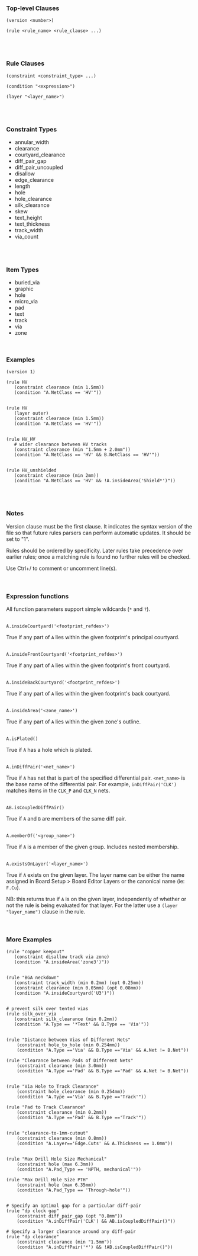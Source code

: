 ### Top-level Clauses

    (version <number>)

    (rule <rule_name> <rule_clause> ...)


<br><br>

### Rule Clauses

    (constraint <constraint_type> ...)

    (condition "<expression>")

    (layer "<layer_name>")


<br><br>

### Constraint Types

 * annular_width
 * clearance
 * courtyard_clearance
 * diff\_pair\_gap
 * diff\_pair\_uncoupled
 * disallow
 * edge_clearance
 * length
 * hole
 * hole_clearance
 * silk_clearance
 * skew
 * text_height
 * text_thickness
 * track_width
 * via_count


<br><br>

### Item Types

 * buried_via
 * graphic
 * hole
 * micro_via
 * pad
 * text
 * track
 * via
 * zone

<br>

### Examples

    (version 1)

    (rule HV
       (constraint clearance (min 1.5mm))
       (condition "A.NetClass == 'HV'"))


    (rule HV
       (layer outer)
       (constraint clearance (min 1.5mm))
       (condition "A.NetClass == 'HV'"))


    (rule HV_HV
       # wider clearance between HV tracks
       (constraint clearance (min "1.5mm + 2.0mm"))
       (condition "A.NetClass == 'HV' && B.NetClass == 'HV'"))


    (rule HV_unshielded
       (constraint clearance (min 2mm))
       (condition "A.NetClass == 'HV' && !A.insideArea('Shield*')"))
<br><br>

### Notes

Version clause must be the first clause.  It indicates the syntax version of the file so that 
future rules parsers can perform automatic updates.  It should be
set to "1".

Rules should be ordered by specificity.  Later rules take
precedence over earlier rules; once a matching rule is found
no further rules will be checked.

Use Ctrl+/ to comment or uncomment line(s).
<br><br><br>

### Expression functions

All function parameters support simple wildcards (`*` and `?`).
<br><br>

    A.insideCourtyard('<footprint_refdes>')
True if any part of `A` lies within the given footprint's principal courtyard.
<br><br>

    A.insideFrontCourtyard('<footprint_refdes>')
True if any part of `A` lies within the given footprint's front courtyard.
<br><br>

    A.insideBackCourtyard('<footprint_refdes>')
True if any part of `A` lies within the given footprint's back courtyard.
<br><br>

    A.insideArea('<zone_name>')
True if any part of `A` lies within the given zone's outline.
<br><br>

    A.isPlated()
True if `A` has a hole which is plated.
<br><br>

    A.inDiffPair('<net_name>')
True if `A` has net that is part of the specified differential pair.
`<net_name>` is the base name of the differential pair.  For example, `inDiffPair('CLK')`
matches items in the `CLK_P` and `CLK_N` nets.
<br><br>

    AB.isCoupledDiffPair()
True if `A` and `B` are members of the same diff pair.
<br><br>

    A.memberOf('<group_name>')
True if `A` is a member of the given group. Includes nested membership.
<br><br>

    A.existsOnLayer('<layer_name>')
True if `A` exists on the given layer.  The layer name can be
either the name assigned in Board Setup > Board Editor Layers or
the canonical name (ie: `F.Cu`).

NB: this returns true if `A` is on the given layer, independently
of whether or not the rule is being evaluated for that layer.
For the latter use a `(layer "layer_name")` clause in the rule.
<br><br><br>

### More Examples

    (rule "copper keepout"
       (constraint disallow track via zone)
       (condition "A.insideArea('zone3')"))


    (rule "BGA neckdown"
       (constraint track_width (min 0.2mm) (opt 0.25mm))
       (constraint clearance (min 0.05mm) (opt 0.08mm))
       (condition "A.insideCourtyard('U3')"))


    # prevent silk over tented vias
    (rule silk_over_via
       (constraint silk_clearance (min 0.2mm))
       (condition "A.Type == '*Text' && B.Type == 'Via'"))


    (rule "Distance between Vias of Different Nets"  
        (constraint hole_to_hole (min 0.254mm))
        (condition "A.Type =='Via' && B.Type =='Via' && A.Net != B.Net"))

    (rule "Clearance between Pads of Different Nets"  
        (constraint clearance (min 3.0mm))
        (condition "A.Type =='Pad' && B.Type =='Pad' && A.Net != B.Net"))


    (rule "Via Hole to Track Clearance"  
        (constraint hole_clearance (min 0.254mm))
        (condition "A.Type =='Via' && B.Type =='Track'"))
    
    (rule "Pad to Track Clearance"  
        (constraint clearance (min 0.2mm))
        (condition "A.Type =='Pad' && B.Type =='Track'"))


    (rule "clearance-to-1mm-cutout"
        (constraint clearance (min 0.8mm))
        (condition "A.Layer=='Edge.Cuts' && A.Thickness == 1.0mm"))


    (rule "Max Drill Hole Size Mechanical"  
        (constraint hole (max 6.3mm))
        (condition "A.Pad_Type == 'NPTH, mechanical'"))
    
    (rule "Max Drill Hole Size PTH"  
        (constraint hole (max 6.35mm))
        (condition "A.Pad_Type == 'Through-hole'"))


    # Specify an optimal gap for a particular diff-pair
    (rule "dp clock gap"
        (constraint diff_pair_gap (opt "0.8mm"))
        (condition "A.inDiffPair('CLK') && AB.isCoupledDiffPair()"))

    # Specify a larger clearance around any diff-pair
    (rule "dp clearance"
        (constraint clearance (min "1.5mm"))
        (condition "A.inDiffPair('*') && !AB.isCoupledDiffPair()"))
